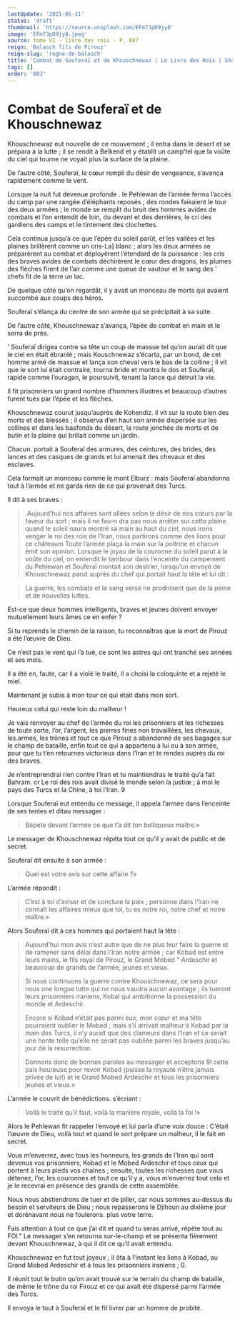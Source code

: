 ```yaml
---
lastUpdate: '2021-05-31'
status: 'draft'
thumbnail: 'https://source.unsplash.com/EFm7JpD9jy8'
image: 'EFm7JpD9jy8.jpeg'
source: tome VI - livre des rois - P. 087
reign: 'Balasch fils de Pirouz'
reign-slug: 'regne-de-balasch'
title: 'Combat de Souferaï et de Khouschnewaz | Le Livre des Rois | Shâhnâmeh'
tags: []
order: '003'
---
```


# Combat de Souferaï et de Khouschnewaz

Khouschnewaz eut nouvelle de ce mouvement ; il entra dans le désert et se prépara à la lutte ; il se rendit à Beîkend et y établit un camp’tel que la voûte du ciel qui tourne ne voyait plus la surface de la plaine.

De l’autre côté, Souferaï, le cœur rempli du désir de vengeance, s’avança rapidement comme le vent.

Lorsque la nuit fut devenue profonde . le Pehlewan de l’armée ferma l’accès du camp par une rangée d’éléphants reposés ; des rondes faisaient le tour des deux armées ; le monde se remplit du bruit des hommes avides de combats et l’on entendit de loin, du devant et des derrières, le cri des gardiens des camps et le tintement des clochettes.

Cela continua jusqu’à ce que l’épée du soleil parût, et les vallées et les plaines brillèrent comme un cris-La] blanc ; alors les deux armées se préparèrent au combat et déployèrent l’étendard de la puissance : les cris des braves avides de combats déchirèrent le cœur des dragons, les plumes des flèches firent de l’air comme une queue de vautour et le sang des ’ chefs fit de la terre un lac.

De quelque côté qu’on regardât, il y avait un monceau de morts qui avaient succombé aux coups des héros.

Souferaï s’élança du centre de son armée qui se précipitait à sa suite.

De l’autre côté, Khouschnewaz s’avança, l’épée de combat en main et le serra de près.

’ Souferaï dirigea contre sa tête un coup de massue tel qu’on aurait dit que le ciel en était ébranlé ; mais Kouschnewaz s’écarta, par un bond, de cet homme armé de massue et lança son cheval vers le bas de la colline ; il vit que le sort lui était contraire, tourna bride et montra le dos et Souferaî, rapide comme l’ouragan, le poursuivit, tenant la lance qui détruit la vie.

Il fit prisonniers un grand nombre d’hommes illustres et beaucoup d’autres furent tués par l’épée et les flèches.

Khouschnewaz courut jusqu’auprès de Kohendiz. il vit sur la route bien des morts et des blessés ; il observa d’en haut son armée dispersée sur les collines et dans les basfonds du désert, la route jonchée de morts et de butin et la plaine qui brillait comme un jardin.

Chacun. portait à Souferaî des armures, des ceintures, des brides, des lances et des casques de grands et lui amenait des chevaux et des esclaves.

Cela formait un monceau comme le mont Elburz : mais Souferaî abandonna tout à l’armée et ne garda rien de ce qui provenait des Turcs.

Il dit à ses braves :

> .Aujourd’hui nos affaires sont allées selon le désir de nos cœurs par la faveur du sort ; mais il ne fau-n dra pas nous arrêter sur cette plaine quand le soleil naura montré sa main au haut du ciel, nous irons venger le roi des rois de l’Iran, nous partirons comme des lions pour ce châteaum Toute l’armée plaça la main sur la poitrine et chacun émit son opinion. 
 Lorsque le joyau de la couronne du soleil parut à la voûte du ciel, on entendit le tambour dans l’enceinte du campement du Pehlewan et Souferaï montait son destrier, lorsqu’un envoyé de Khouschnewaz parut auprès du chef qui portait haut la tête et lui dit :

> La guerre, les combats et le sang versé ne prodnisent que de la peine et de nouvelles luttes.

Est-ce que deux hommes intelligents, braves et jeunes doivent envoyer mutuellement leurs âmes ce en enfer ?

Si tu reprends le chemin de la raison, tu reconnaîtras que la mort de Pirouz a été l’œuvre de Dieu.

Ce n’est pas le vent qui l’a tué, ce sont les astres qui ont tranché ses années et ses mois.

Il a été en, faute, car il a violé le traité, il a choisi la coloquinte et a rejeté le miel.

Maintenant je subis à mon tour ce qui était dans mon sort.

Heureux celui qui reste loin du malheur !

Je vais renvoyer au chef de l’armée du roi les prisonniers et les richesses de toute sorte, l’or, l’argent, les pierres fines non travaillées, les chevaux, les.armes, les trônes et tout ce que Pirouz a abandonné de ses bagages sur le champ de bataille, enfin tout ce qui a appartenu à lui ou à son armée, pour que tu t’en retournes victorieux dans l’Iran et te rendes auprès du roi des braves.

Je n’entreprendrai rien contre l’Iran et tu maintiendras le traité qu’a fait Bahram. cr Le roi des rois avait divisé le monde selon la justiœ ; à moi le pays des Turcs et la Chine, à toi l’Iran.
9

Lorsque Souferaï eut entendu ce message, il appela l’armée dans l’enceinte de ses tentes et ditau messager :

> Bépète devant l’armée ce que t’a dit ton belliqueux maître.»

Le messager de Khouschnewaz répéta tout ce qu’il y avait de public et de secret.

Souferaî dit ensuite à son armée :

> Quel est votre avis sur cette affaire ?»

L’armée répondit :

> C’est à toi d’aviser et de conclure la paix ; personne dans l’Iran ne connaît les affaires mieux que toi, tu es notre roi, notre chef et notre maître.»

Alors Souferaï dit à ces hommes qui portaient haut la tête :

> Aujourd’hui mon avis n’est autre que de ne plus leur faire la guerre et de ramener sans délai dans l’Iran notre armée ; car Kobad est entre leurs mains, le fils royal de Pirouz, le Grand Mobed
" Ardeschir et beaucoup de grands de l’armée, jeunes et vieux.
>
> Si nous continuons la guerre contre Khouschnewaz, ce sera pour nous une longue lutte qui ne nous vaudra aucun avantage ; ils tueront leurs prisonniers iraniens, Kobal qui ambitionne la possession du monde et Ardeschir.
>
> Encore si Kobad n’était pas parmi eux, mon cœur et ma tête pourraient oublier le Mobed ; mais s’il arrivait malheur à Kobad par la main des Turcs, il n’y aurait que des clameurs dans l’Iran et ce serait une honte telle qu’elle ne serait pas oubliée parmi les braves jusqu’au jour de la résurrection.
>
> Donnons donc de bonnes paroles au messager et acceptons 9l cette paix heureuse pour revoir Kobad (puisse la royauté n’être jamais privée de lui!) et le Grand Mobed Ardeschir et tous les prisonniers jeunes et vieux.»

L’armée le couvrit de bénédictions. s’écriant :

> Voilà le traité qu’il faut, voilà la manière royale, voilà la foi !»

Alors le Pehlewan fit rappeler l’envoyé et lui parla d’une voix douce : C’était l’œuvre de Dieu, voilà tout et quand le sort prépare un malheur, il le fait en secret.

Vous m’enverrez, avec tous les honneurs, les grands de l’Iran qui sont devenus vos prisonniers, Kobad et le Mobed Ardeschir et tous ceux qui portent à leurs pieds vos chaînes ; ensuite, toutes les richesses que vous détenez, l’or, les couronnes et tout ce qu’il y a, vous m’enverrez tout cela et je le recevrai en présence des grands de cette assemblée.

Nous nous abstiendrons de tuer et de piller, car nous sommes au-dessus du besoin et serviteurs de Dieu ; nous repasserons le Djihoun au dixième jour et dorénavant nous ne foulerons. plus votre terre.

Fais attention à tout ce que j’ai dit et quand tu seras arrivé, répète tout au FOI."
Le messager s’en retourna sur-le-champ et se présenta fièrement devant Khouschnewaz, à qui il dit ce qu’il avait entendu.

Khouschnewaz en fut tout joyeux ; il ôta à l’instant les liens à Kobad, au Grand Mobed Ardeschir et à tous les prisonniers iraniens ; 0.

Il réunit tout le butin qu’on avait trouvé sur le terrain du champ de bataille, de même le trône du roi Firouz et ce qui avait été dispersé parmi l’armée des Turcs.

Il envoya le tout à Souferaî et le fit livrer par un homme de probité.
